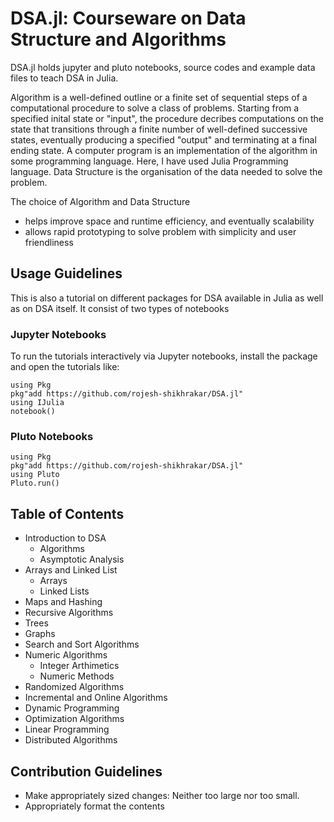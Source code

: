 # DSA.jl: Courseware on Data Structure and Algorithms
DSA.jl holds jupyter and pluto notebooks, source codes and example data files to teach DSA in Julia.

Algorithm is a well-defined outline or a finite set of sequential steps of a computational procedure to solve a class of problems. 
Starting from a specified inital state or "input", the procedure decribes computations on the state that transitions through a finite number of well-defined successive states, eventually producing a specified "output" and terminating at a final ending state.
A computer program is an implementation of the algorithm in some programming language. Here, I have used Julia Programming language.
Data Structure is the organisation of the data needed to solve the problem.

The choice of Algorithm and Data Structure
- helps improve space and runtime efficiency, and eventually scalability
- allows rapid prototyping to solve problem with simplicity and user friendliness

## Usage Guidelines
This is also a tutorial on different packages for DSA available in Julia as well as on DSA itself. It consist of two types of notebooks

### Jupyter Notebooks 
To run the tutorials interactively via Jupyter notebooks, install the package and open the tutorials like:
```
using Pkg
pkg"add https://github.com/rojesh-shikhrakar/DSA.jl"
using IJulia
notebook()
```

### Pluto Notebooks
```
using Pkg
pkg"add https://github.com/rojesh-shikhrakar/DSA.jl"
using Pluto
Pluto.run()
```

## Table of Contents
- Introduction to DSA
  - Algorithms
  - Asymptotic Analysis
- Arrays and Linked List
  - Arrays
  - Linked Lists
- Maps and Hashing
- Recursive Algorithms
- Trees
- Graphs
- Search and Sort Algorithms
- Numeric Algorithms
  - Integer Arthimetics
  - Numeric Methods
- Randomized Algorithms
- Incremental and Online Algorithms
- Dynamic Programming
- Optimization Algorithms
- Linear Programming
- Distributed Algorithms



## Contribution Guidelines
- Make appropriately sized changes: Neither too large nor too small.
- Appropriately format the contents
